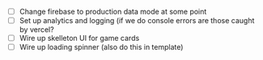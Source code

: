 - [ ] Change firebase to production data mode at some point
- [ ] Set up analytics and logging (if we do console errors are those caught by vercel?
- [ ] Wire up skelleton UI for game cards
- [ ] Wire up loading spinner (also do this in template)
